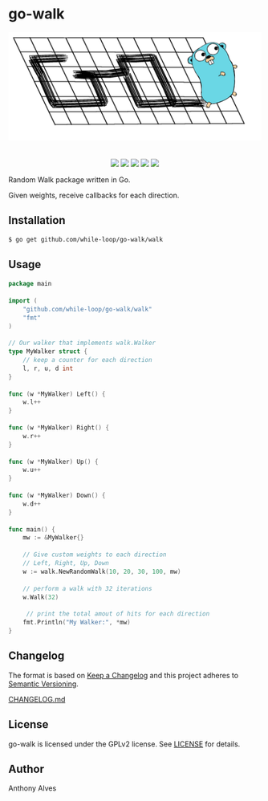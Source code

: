 go-walk
=======

<p align="center">
  <img src="https://github.com/while-loop/go-walk/blob/master/resources/gopherwalk.png">
  <br><br><br>
  <a href="https://godoc.org/github.com/while-loop/go-walk/walk"><img src="https://img.shields.io/badge/godoc-reference-blue.svg?style=flat-square"></a>
  <a href="https://travis-ci.org/while-loop/go-walk"><img src="https://img.shields.io/travis/while-loop/go-walk.svg?style=flat-square"></a>
  <a href="https://github.com/while-loop/go-walk/releases"><img src="https://img.shields.io/github/release/while-loop/go-walk.svg?style=flat-square"></a>
  <a href="https://coveralls.io/github/while-loop/go-walk"><img src="https://img.shields.io/coveralls/while-loop/go-walk.svg?style=flat-square"></a>
  <a href="LICENSE"><img src="https://img.shields.io/badge/License-GPL%20v2-blue.svg?style=flat-square"></a>
</p>

Random Walk package written in Go.

Given weights, receive callbacks for
each direction.

Installation
------------

```
$ go get github.com/while-loop/go-walk/walk
```

Usage
-----

```go
package main

import (
	"github.com/while-loop/go-walk/walk"
	"fmt"
)

// Our walker that implements walk.Walker
type MyWalker struct {
	// keep a counter for each direction
	l, r, u, d int
}

func (w *MyWalker) Left() {
	w.l++
}

func (w *MyWalker) Right() {
	w.r++
}

func (w *MyWalker) Up() {
	w.u++
}

func (w *MyWalker) Down() {
	w.d++
}

func main() {
	mw := &MyWalker{}

	// Give custom weights to each direction
	// Left, Right, Up, Down
	w := walk.NewRandomWalk(10, 20, 30, 100, mw)

	// perform a walk with 32 iterations
	w.Walk(32)

	 // print the total amout of hits for each direction
	fmt.Println("My Walker:", *mw)
}

```

Changelog
---------

The format is based on [Keep a Changelog](http://keepachangelog.com/) 
and this project adheres to [Semantic Versioning](http://semver.org/).

[CHANGELOG.md](CHANGELOG.md)

License
-------
go-walk is licensed under the GPLv2 license. See [LICENSE](LICENSE) for details.

Author
------

Anthony Alves
